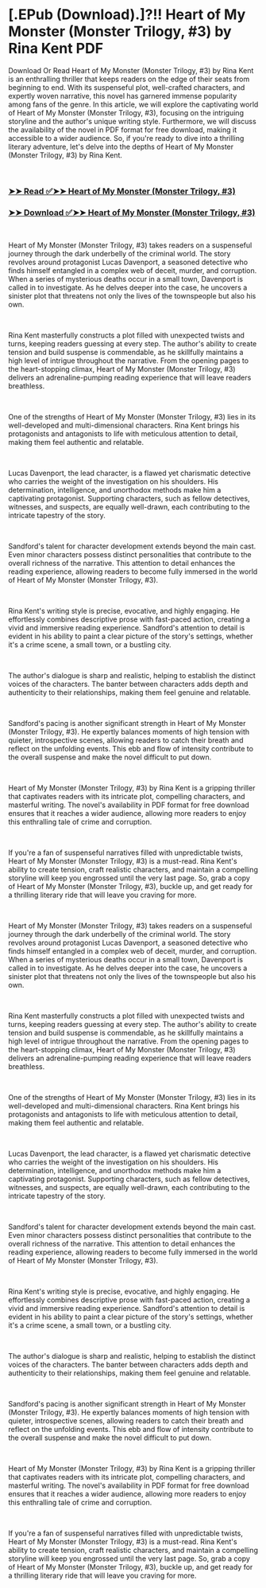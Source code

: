 # [.EPub (Download).]?!! Heart of My Monster (Monster Trilogy, #3) by Rina Kent PDF

<p>Download Or Read Heart of My Monster (Monster Trilogy, #3) by Rina Kent is an enthralling thriller that keeps readers on the edge of their seats from beginning to end. With its suspenseful plot, well-crafted characters, and expertly woven narrative, this novel has garnered immense popularity among fans of the genre. In this article, we will explore the captivating world of Heart of My Monster (Monster Trilogy, #3), focusing on the intriguing storyline and the author's unique writing style. Furthermore, we will discuss the availability of the novel in PDF format for free download, making it accessible to a wider audience. So, if you're ready to dive into a thrilling literary adventure, let's delve into the depths of Heart of My Monster (Monster Trilogy, #3) by Rina Kent.</p>
<p>&nbsp;</p>

### [➤➤ Read ✅➤➤ Heart of My Monster (Monster Trilogy, #3)](https://pdfworldnow.com/?book=63287436)

### [➤➤ Download ✅➤➤ Heart of My Monster (Monster Trilogy, #3)](https://pdfworldnow.com/?book=63287436)

<p>&nbsp;</p>
<p>Heart of My Monster (Monster Trilogy, #3) takes readers on a suspenseful journey through the dark underbelly of the criminal world. The story revolves around protagonist Lucas Davenport, a seasoned detective who finds himself entangled in a complex web of deceit, murder, and corruption. When a series of mysterious deaths occur in a small town, Davenport is called in to investigate. As he delves deeper into the case, he uncovers a sinister plot that threatens not only the lives of the townspeople but also his own.</p>
<p>&nbsp;</p>
<p>Rina Kent masterfully constructs a plot filled with unexpected twists and turns, keeping readers guessing at every step. The author's ability to create tension and build suspense is commendable, as he skillfully maintains a high level of intrigue throughout the narrative. From the opening pages to the heart-stopping climax, Heart of My Monster (Monster Trilogy, #3) delivers an adrenaline-pumping reading experience that will leave readers breathless.</p>
<p>&nbsp;</p>
<p>One of the strengths of Heart of My Monster (Monster Trilogy, #3) lies in its well-developed and multi-dimensional characters. Rina Kent brings his protagonists and antagonists to life with meticulous attention to detail, making them feel authentic and relatable.</p>
<p>&nbsp;</p>
<p>Lucas Davenport, the lead character, is a flawed yet charismatic detective who carries the weight of the investigation on his shoulders. His determination, intelligence, and unorthodox methods make him a captivating protagonist. Supporting characters, such as fellow detectives, witnesses, and suspects, are equally well-drawn, each contributing to the intricate tapestry of the story.</p>
<p>&nbsp;</p>
<p>Sandford's talent for character development extends beyond the main cast. Even minor characters possess distinct personalities that contribute to the overall richness of the narrative. This attention to detail enhances the reading experience, allowing readers to become fully immersed in the world of Heart of My Monster (Monster Trilogy, #3).</p>
<p>&nbsp;</p>
<p>Rina Kent's writing style is precise, evocative, and highly engaging. He effortlessly combines descriptive prose with fast-paced action, creating a vivid and immersive reading experience. Sandford's attention to detail is evident in his ability to paint a clear picture of the story's settings, whether it's a crime scene, a small town, or a bustling city.</p>
<p>&nbsp;</p>
<p>The author's dialogue is sharp and realistic, helping to establish the distinct voices of the characters. The banter between characters adds depth and authenticity to their relationships, making them feel genuine and relatable.</p>
<p>&nbsp;</p>
<p>Sandford's pacing is another significant strength in Heart of My Monster (Monster Trilogy, #3). He expertly balances moments of high tension with quieter, introspective scenes, allowing readers to catch their breath and reflect on the unfolding events. This ebb and flow of intensity contribute to the overall suspense and make the novel difficult to put down.</p>
<p>&nbsp;</p>
<p>Heart of My Monster (Monster Trilogy, #3) by Rina Kent is a gripping thriller that captivates readers with its intricate plot, compelling characters, and masterful writing. The novel's availability in PDF format for free download ensures that it reaches a wider audience, allowing more readers to enjoy this enthralling tale of crime and corruption.</p>
<p>&nbsp;</p>
<p>If you're a fan of suspenseful narratives filled with unpredictable twists, Heart of My Monster (Monster Trilogy, #3) is a must-read. Rina Kent's ability to create tension, craft realistic characters, and maintain a compelling storyline will keep you engrossed until the very last page. So, grab a copy of Heart of My Monster (Monster Trilogy, #3), buckle up, and get ready for a thrilling literary ride that will leave you craving for more.</p>
<p>&nbsp;</p>
<p>Heart of My Monster (Monster Trilogy, #3) takes readers on a suspenseful journey through the dark underbelly of the criminal world. The story revolves around protagonist Lucas Davenport, a seasoned detective who finds himself entangled in a complex web of deceit, murder, and corruption. When a series of mysterious deaths occur in a small town, Davenport is called in to investigate. As he delves deeper into the case, he uncovers a sinister plot that threatens not only the lives of the townspeople but also his own.</p>
<p>&nbsp;</p>
<p>Rina Kent masterfully constructs a plot filled with unexpected twists and turns, keeping readers guessing at every step. The author's ability to create tension and build suspense is commendable, as he skillfully maintains a high level of intrigue throughout the narrative. From the opening pages to the heart-stopping climax, Heart of My Monster (Monster Trilogy, #3) delivers an adrenaline-pumping reading experience that will leave readers breathless.</p>
<p>&nbsp;</p>
<p>One of the strengths of Heart of My Monster (Monster Trilogy, #3) lies in its well-developed and multi-dimensional characters. Rina Kent brings his protagonists and antagonists to life with meticulous attention to detail, making them feel authentic and relatable.</p>
<p>&nbsp;</p>
<p>Lucas Davenport, the lead character, is a flawed yet charismatic detective who carries the weight of the investigation on his shoulders. His determination, intelligence, and unorthodox methods make him a captivating protagonist. Supporting characters, such as fellow detectives, witnesses, and suspects, are equally well-drawn, each contributing to the intricate tapestry of the story.</p>
<p>&nbsp;</p>
<p>Sandford's talent for character development extends beyond the main cast. Even minor characters possess distinct personalities that contribute to the overall richness of the narrative. This attention to detail enhances the reading experience, allowing readers to become fully immersed in the world of Heart of My Monster (Monster Trilogy, #3).</p>
<p>&nbsp;</p>
<p>Rina Kent's writing style is precise, evocative, and highly engaging. He effortlessly combines descriptive prose with fast-paced action, creating a vivid and immersive reading experience. Sandford's attention to detail is evident in his ability to paint a clear picture of the story's settings, whether it's a crime scene, a small town, or a bustling city.</p>
<p>&nbsp;</p>
<p>The author's dialogue is sharp and realistic, helping to establish the distinct voices of the characters. The banter between characters adds depth and authenticity to their relationships, making them feel genuine and relatable.</p>
<p>&nbsp;</p>
<p>Sandford's pacing is another significant strength in Heart of My Monster (Monster Trilogy, #3). He expertly balances moments of high tension with quieter, introspective scenes, allowing readers to catch their breath and reflect on the unfolding events. This ebb and flow of intensity contribute to the overall suspense and make the novel difficult to put down.</p>
<p>&nbsp;</p>
<p>Heart of My Monster (Monster Trilogy, #3) by Rina Kent is a gripping thriller that captivates readers with its intricate plot, compelling characters, and masterful writing. The novel's availability in PDF format for free download ensures that it reaches a wider audience, allowing more readers to enjoy this enthralling tale of crime and corruption.</p>
<p>&nbsp;</p>
<p>If you're a fan of suspenseful narratives filled with unpredictable twists, Heart of My Monster (Monster Trilogy, #3) is a must-read. Rina Kent's ability to create tension, craft realistic characters, and maintain a compelling storyline will keep you engrossed until the very last page. So, grab a copy of Heart of My Monster (Monster Trilogy, #3), buckle up, and get ready for a thrilling literary ride that will leave you craving for more.</p>
<p>&nbsp;</p>
